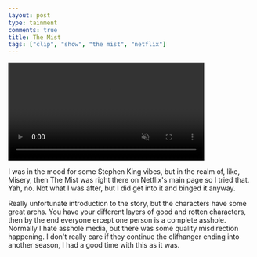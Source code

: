 ```yaml
---
layout: post
type: tainment
comments: true
title: The Mist
tags: ["clip", "show", "the mist", "netflix"]
---
```

<video muted autoplay controls loop width="400">
    <source src="https://i.imgur.com/Ji76zee.mp4" type="video/mp4">
</video>

I was in the mood for some Stephen King vibes, but in the realm of, like, Misery, then The Mist was right there on Netflix's main page so I tried that.  Yah, no.  Not what I was after, but I did get into it and binged it anyway.


Really unfortunate introduction to the story, but the characters have some great archs.  You have your different layers of good and rotten characters, then by the end everyone ercept one person is a complete asshole.  Normally I hate asshole media, but there was some quality misdirection happening.  I don't really care if they continue the clifhanger ending into another season, I had a good time with this as it was.
